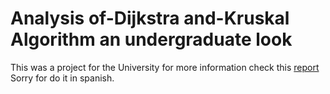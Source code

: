 # Analysis of-Dijkstra and-Kruskal Algorithm an undergraduate look
This was a project for the University for more information check this [report](informe/informe.pdf) 
Sorry for do it in spanish.
